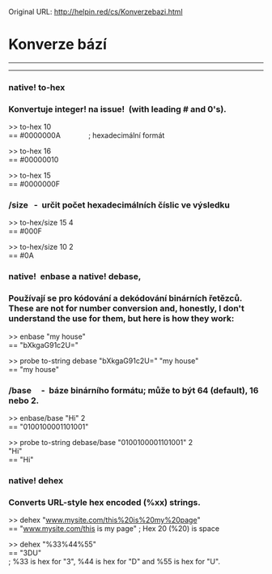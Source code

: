 Original URL: <http://helpin.red/cs/Konverzebazi.html>

# Konverze bází

* * *

* * *

### native! to-hex

### Konvertuje integer! na issue!  (with leading # and 0's).

&gt;&gt; to-hex 10  
\== #0000000A              ; hexadecimální formát

&gt;&gt; to-hex 16  
\== #00000010

&gt;&gt; to-hex 15  
\== #0000000F

### /size   -  určit počet hexadecimálních číslic ve výsledku

&gt;&gt; to-hex/size 15 4  
\== #000F

&gt;&gt; to-hex/size 10 2  
\== #0A

### native!  enbase a native! debase,

### Používají se pro kódování a dekódování binárních řetězců. These are not for number conversion and, honestly, I don't understand the use for them, but here is how they work:

&gt;&gt; enbase "my house"  
\== "bXkgaG91c2U="

&gt;&gt; probe to-string debase "bXkgaG91c2U=" "my house"  
\== "my house"

### /base     -  báze binárního formátu; může to být 64 (default), 16 nebo 2.

&gt;&gt; enbase/base "Hi" 2  
\== "0100100001101001"

&gt;&gt; probe to-string debase/base "0100100001101001" 2  
"Hi"  
\== "Hi"

### native! dehex

### Converts URL-style hex encoded (%xx) strings.

&gt;&gt; dehex "www.mysite.com/this%20is%20my%20page"  
\== "www.mysite.com/this is my page" ; Hex 20 (%20) is space

&gt;&gt; dehex "%33%44%55"  
\== "3DU"  
; %33 is hex for "3", %44 is hex for "D" and %55 is hex for "U".
